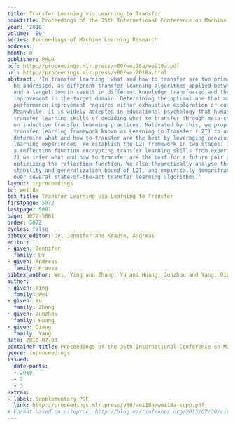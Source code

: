 ```yaml
---
title: Transfer Learning via Learning to Transfer
booktitle: Proceedings of the 35th International Conference on Machine Learning
year: '2018'
volume: '80'
series: Proceedings of Machine Learning Research
address: 
month: 0
publisher: PMLR
pdf: http://proceedings.mlr.press/v80/wei18a/wei18a.pdf
url: http://proceedings.mlr.press/v80/wei2018a.html
abstract: 'In transfer learning, what and how to transfer are two primary issues to
  be addressed, as different transfer learning algorithms applied between a source
  and a target domain result in different knowledge transferred and thereby the performance
  improvement in the target domain. Determining the optimal one that maximizes the
  performance improvement requires either exhaustive exploration or considerable expertise.
  Meanwhile, it is widely accepted in educational psychology that human beings improve
  transfer learning skills of deciding what to transfer through meta-cognitive reflection
  on inductive transfer learning practices. Motivated by this, we propose a novel
  transfer learning framework known as Learning to Transfer (L2T) to automatically
  determine what and how to transfer are the best by leveraging previous transfer
  learning experiences. We establish the L2T framework in two stages: 1) we learn
  a reflection function encrypting transfer learning skills from experiences; and
  2) we infer what and how to transfer are the best for a future pair of domains by
  optimizing the reflection function. We also theoretically analyse the algorithmic
  stability and generalization bound of L2T, and empirically demonstrate its superiority
  over several state-of-the-art transfer learning algorithms.'
layout: inproceedings
id: wei18a
tex_title: Transfer Learning via Learning to Transfer
firstpage: 5072
lastpage: 5081
page: 5072-5081
order: 5072
cycles: false
bibtex_editor: Dy, Jennifer and Krause, Andreas
editor:
- given: Jennifer
  family: Dy
- given: Andreas
  family: Krause
bibtex_author: Wei, Ying and Zhang, Yu and Huang, Junzhou and Yang, Qiang
author:
- given: Ying
  family: Wei
- given: Yu
  family: Zhang
- given: Junzhou
  family: Huang
- given: Qiang
  family: Yang
date: 2018-07-03
container-title: Proceedings of the 35th International Conference on Machine Learning
genre: inproceedings
issued:
  date-parts:
  - 2018
  - 7
  - 3
extras:
- label: Supplementary PDF
  link: http://proceedings.mlr.press/v80/wei18a/wei18a-supp.pdf
# Format based on citeproc: http://blog.martinfenner.org/2013/07/30/citeproc-yaml-for-bibliographies/
---
```

